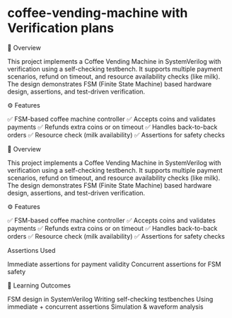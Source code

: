 # coffee-vending-machine with Verification plans
📌 Overview

This project implements a Coffee Vending Machine in SystemVerilog with verification using a self-checking testbench.
It supports multiple payment scenarios, refund on timeout, and resource availability checks (like milk).
The design demonstrates FSM (Finite State Machine) based hardware design, assertions, and test-driven verification.

⚙️ Features

✅ FSM-based coffee machine controller
✅ Accepts coins and validates payments
✅ Refunds extra coins or on timeout
✅ Handles back-to-back orders
✅ Resource check (milk availability)
✅ Assertions for safety checks


📌 Overview

This project implements a Coffee Vending Machine in SystemVerilog with verification using a self-checking testbench.
It supports multiple payment scenarios, refund on timeout, and resource availability checks (like milk).
The design demonstrates FSM (Finite State Machine) based hardware design, assertions, and test-driven verification.

⚙️ Features

✅ FSM-based coffee machine controller
✅ Accepts coins and validates payments
✅ Refunds extra coins or on timeout
✅ Handles back-to-back orders
✅ Resource check (milk availability)
✅ Assertions for safety checks

Assertions Used

Immediate assertions for payment validity
Concurrent assertions for FSM safety

🎯 Learning Outcomes

FSM design in SystemVerilog
Writing self-checking testbenches
Using immediate + concurrent assertions
Simulation & waveform analysis
